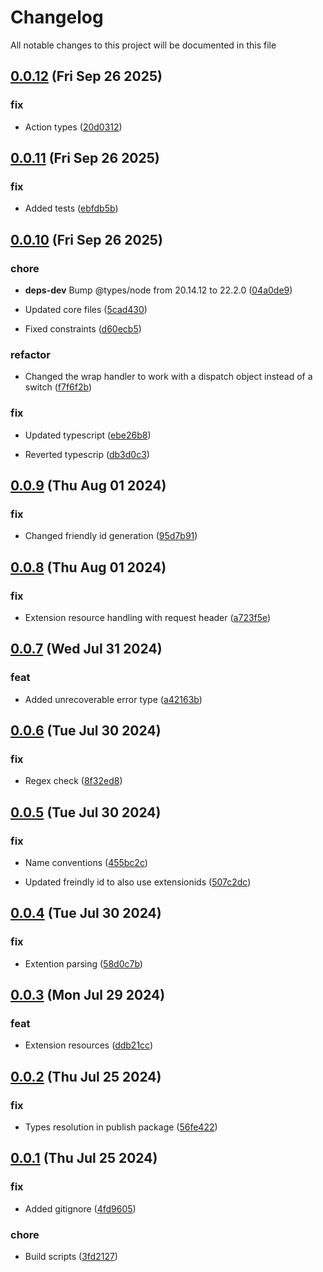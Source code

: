 
# Changelog

All notable changes to this project will be documented in this file


## [0.0.12](https://github.com/jwpkg/azure-custom-resources/compare/v0.0.11...v0.0.12) (Fri Sep 26 2025)

### fix

* Action types ([20d0312](https://github.com/jwpkg/azure-custom-resources/commit/20d03123098b97adedf8d6614cb9082ac40b23e6))

## [0.0.11](https://github.com/jwpkg/azure-custom-resources/compare/v0.0.10...v0.0.11) (Fri Sep 26 2025)

### fix

* Added tests ([ebfdb5b](https://github.com/jwpkg/azure-custom-resources/commit/ebfdb5b5b3b3286238d78eaabf8259ceea2d0c96))

## [0.0.10](https://github.com/jwpkg/azure-custom-resources/compare/v0.0.9...v0.0.10) (Fri Sep 26 2025)

### chore

* **deps-dev** Bump @types/node from 20.14.12 to 22.2.0 ([04a0de9](https://github.com/jwpkg/azure-custom-resources/commit/04a0de9321ebefa9e30738e399c9de722b2acc26))

* Updated core files ([5cad430](https://github.com/jwpkg/azure-custom-resources/commit/5cad430ed17d7aeb432103d1ade1b9e5c089f9e0))

* Fixed constraints ([d60ecb5](https://github.com/jwpkg/azure-custom-resources/commit/d60ecb581a461af0a3c3ab3153d74f5d12823ea9))

### refactor

* Changed the wrap handler to work with a dispatch object instead of a switch ([f7f6f2b](https://github.com/jwpkg/azure-custom-resources/commit/f7f6f2b6cadb3f2b24bad8e0c1f54839ef3b2d5c))

### fix

* Updated typescript ([ebe26b8](https://github.com/jwpkg/azure-custom-resources/commit/ebe26b8b77d5aa438f21ff0ae4a1d4836bc67062))

* Reverted typescrip ([db3d0c3](https://github.com/jwpkg/azure-custom-resources/commit/db3d0c3d6d7f7266f8c8c5296e74fae7b97b20f7))

## [0.0.9](https://github.com/joostvdwsd/azure-custom-resources/compare/v0.0.8...v0.0.9) (Thu Aug 01 2024)

### fix

* Changed friendly id generation ([95d7b91](https://github.com/joostvdwsd/azure-custom-resources/commit/95d7b910e2e18d1532b090493ba7a34de4b764ac))

## [0.0.8](https://github.com/joostvdwsd/azure-custom-resources/compare/v0.0.7...v0.0.8) (Thu Aug 01 2024)

### fix

* Extension resource handling with request header ([a723f5e](https://github.com/joostvdwsd/azure-custom-resources/commit/a723f5e562063977bd8733a76bd432ab0c6446cf))

## [0.0.7](https://github.com/joostvdwsd/azure-custom-resources/compare/v0.0.6...v0.0.7) (Wed Jul 31 2024)

### feat

* Added unrecoverable error type ([a42163b](https://github.com/joostvdwsd/azure-custom-resources/commit/a42163b70d29e536de33f8349d9d8a5a4cf6f774))

## [0.0.6](https://github.com/joostvdwsd/azure-custom-resources/compare/v0.0.5...v0.0.6) (Tue Jul 30 2024)

### fix

* Regex check ([8f32ed8](https://github.com/joostvdwsd/azure-custom-resources/commit/8f32ed8b952e961b3b79d63f338cae3d0ef7a7a5))

## [0.0.5](https://github.com/joostvdwsd/azure-custom-resources/compare/v0.0.4...v0.0.5) (Tue Jul 30 2024)

### fix

* Name conventions ([455bc2c](https://github.com/joostvdwsd/azure-custom-resources/commit/455bc2c1783e350c3ac91d676393315b68d758ee))

* Updated freindly id to also use extensionids ([507c2dc](https://github.com/joostvdwsd/azure-custom-resources/commit/507c2dc196d18d59fe12a430b2c5d5f011053a1d))

## [0.0.4](https://github.com/joostvdwsd/azure-custom-resources/compare/v0.0.3...v0.0.4) (Tue Jul 30 2024)

### fix

* Extention parsing ([58d0c7b](https://github.com/joostvdwsd/azure-custom-resources/commit/58d0c7b01b74e36ed191fc06c29a8372f25db477))

## [0.0.3](https://github.com/joostvdwsd/azure-custom-resources/compare/v0.0.2...v0.0.3) (Mon Jul 29 2024)

### feat

* Extension resources ([ddb21cc](https://github.com/joostvdwsd/azure-custom-resources/commit/ddb21ccb654b4c824d4899e9b9ec80b1c53c3737))

## [0.0.2](https://github.com/joostvdwsd/azure-custom-resources/compare/v0.0.1...v0.0.2) (Thu Jul 25 2024)

### fix

* Types resolution in publish package ([56fe422](https://github.com/joostvdwsd/azure-custom-resources/commit/56fe422dd4f705e969c7b4b3ec985ec7d5afc8ad))

## [0.0.1](https://github.com/joostvdwsd/azure-custom-resources/compare/v0.0.0...v0.0.1) (Thu Jul 25 2024)

### fix

* Added gitignore ([4fd9605](https://github.com/joostvdwsd/azure-custom-resources/commit/4fd96050bb6fef052378e76b559f1dd257bb59e7))

### chore

* Build scripts ([3fd2127](https://github.com/joostvdwsd/azure-custom-resources/commit/3fd21277c895a6277256cbe4eb12e359d18b40d1))
